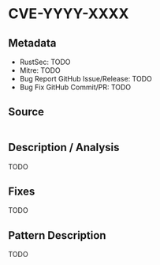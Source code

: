 <!-- Template for CVEs -->

# CVE-YYYY-XXXX

## Metadata

- RustSec: TODO
- Mitre: TODO
- Bug Report GitHub Issue/Release: TODO
- Bug Fix GitHub Commit/PR: TODO

## Source

```rust

```

## Description / Analysis

TODO

## Fixes

TODO

## Pattern Description

TODO